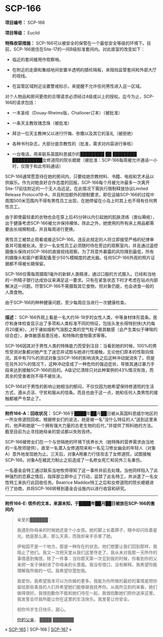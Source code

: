 # SCP-166
                        


**项目编号：**  SCP-166

**项目等级：**  Euclid

**特殊收容措施：**  SCP-166可以被安全的保管在一个最低安全等级的环境下。目前，SCP-166居住在Site-17的一间B级标准套间内。对此居室的改变如下：

- 临近的套间被用作观察哨。

- 在附近的走廊和集结地间安置半透明的腈纶隔板，来阻挡监管套间和外部大厅的视线。

- 在监管区域附近设置警戒标示，来提醒不允许任何男性进入这一区域。

对个人物品和房间更改的合理请求必须经过4级或以上的授权。迄今为止，SCP-166的请求包括：

- 一本圣经（Douay-Rheims版，Challoner订本）（被批准）

- 一条天主教玫瑰念珠（被批准）

- 拜访一位天主教神父以进行忏悔、弥撒以及其它的圣礼（被拒绝）

- 各种书刊杂志，大部分是宗教性的（批准，需求对内容进行审核）

- 一台电话，用来联系英国科恩威尔的████████ ██ ████████ ██████████女修道院的院长嬷嬷（被批准：SCP-166每周被允许通话一小时，仅限于和此号码通话）

SCP-166通常愿意待在她的房间内，只要给她宗教材料、书籍、电视和艺术品以供娱乐。作为对她良好合作态度的回报，SCP-166每个月被允许最多一次离开Site-17前往附近的一个无人岛远足。在此情况下需执行限制释放协议Limited Release Protocol19-A，并且附加额外的限制要求，即在运输SCP-166的过程中周围500米范围内不得有男性员工出现，在她停留在小岛上时其上也不得有任何男性员工。

由于即使最轻柔的衣物也会在穿上后45分钟以内引起她的肌肤溃疡（类似褥疮）， 出于健康考虑SCP-166被允许保持裸体。除此之外，她使用的所有床上用品都需要由长绒棉制成，并且每周进行更换。

男性员工被禁止观看或接近SCP-166。违反此规定的人将立即接受严格的纪律审查并可能被处决。至少一名女性员工必须随时待在旁边的观察室内，并且通过遥控摄像头保持对SCP-166的直接视线观察。为了将意外暴露的风险降到最低，所有的摄像头和窗户都需配备至少50%模糊度的遮光器。任何SCP-166外观的照片证据都不得被长期保留。

SCP-166仅需每周摄取1毫升的新鲜人类精液，通过口服的方式摄入。已经和当地的一所精子银行达成协议来满足这一要求。只有在紧急状态下时才考虑在站点内部解决这一问题。尽管SCP-166不需摄取其它食物，但对象仍能，也会进食一般的人类食物。

由于SCP-166的种种健康问题，至少每周应当进行一次健康检查。


---

**描述：** SCP-166外观上看是一名大约16-18岁的女性人类，中等身材体形苗条。医疗和身体检查显示出了多项和人类标准不同的特征，包括头发长得特别快(大约每月20厘米)，,对于诸如烟和气溶胶之类的空气粒子极其敏感（会产生类似于哮喘的综合症），身体敏感易患压疮，和特殊的食物需求等等。

SCP-166因其对于男性人类的特殊能力而受到注目：当看到她的时候，100%的男性受测对象都对她产生了迷恋并试图与她进行性接触，无论他们原本的性取向情况。其中有70%的测试对象当SCP-166的影响消失之后这种冲动就消失了。但是在另外30%的情况下，这种冲动变成了一种危险的强迫症状，导致其通过暴力手段来达到接触SCP-166的目的。A级记忆清除只对此种案例的43%情况有效，而其余的受害者则不得不被处决。

SCP-166对于男性的影响让她相当的郁闷，不仅仅因为她希望保持修道院的生活方式，遵从贞洁、守贫和服从的信条。而且也由于这一点，她和任何人类男性的接触都被严令禁止了。


---

**附件166-A：回收状况：** SCP-166于████年██月██日被从英国科恩威尔地区的一所女修道院回收。根据修女们的说法，她是被一名“没什么特征的人”送到这里来的，他声称她是“一个拥有强大力量的古老生物的后代，”并提供了照料她的方法。截至目前为止寻找她母亲的尝试都以失败告终。

SCP-166被修女们在一个与世隔绝的环境下抚养长大（她特殊的营养需求由当地的一名牧师提供），直至一名潜入女修道院来和一名见习修女幽会的年轻人（对象A）意外地发现她为止。三天后，对象A用暴力行径攻击了女修道院，试图接触SCP-166。对象A在被武力制止之前造成了一名修女死亡和另外三名重伤。

一名基金会特工通过联系当地牧师得知了这一事件并前去处理。当他同样陷入了此种强烈的恋慕之情后，指挥部立即中止了行动，监禁了此名特工，并派遣了一名女性特工来执行此回收任务。Beatrice Maddox特工之后和女修道院的院长嬷嬷进行了协商，并将SCP-166转移到基金会设施内以进行收容和研究。


---

**附件166-E: 信件的文本，来源未知，于████年██月██日被放在SCP-166的套间内** 


> 亲爱的██████：
> 
> 我遇到你母亲的时候她还是个小女孩。她的脚上长着蹄子，眼中却闪烁着星光。她是那么美，那么天真，而我却亲手杀害了她。
> 
> 伊甸园不是一个地方。那是一种存在的状态。他们想要让我们回到那样。我阻止了他们。我又一次把天堂从我们这里夺走了。我从未对我那一天所作的事情感到悔恨，除了一件事：当你那天第一次见到我的时候，你看到你的父亲把一发子弹射进了你母亲的头里面。我没有借口，没有解释。我希望你能理解我所做的一切。我希望你宽恕我。
> 
> 我爱你。我希望我本可以为你做的更多。我能为你所做的最好的事情是把你留给那些善良的人们并希望她们能够替我抚养你。从我所见到的来看，她们做得很好。我很抱歉你不能和她们待在一起，我很抱歉她们把你送来这里。我发誓会尽我所能让你在这里的生活快乐。我发誓让你安全。
> 
> 祝你16岁生日快乐，甜心。
> 
> [你的父亲](/a-suicide-note)，
████ ███████
> 



« [SCP-165](/scp-165) | SCP-166 | [SCP-167](/scp-167) »





                    